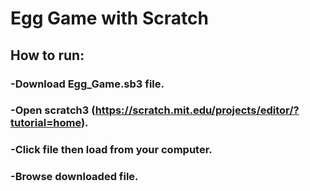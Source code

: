 # Egg Game with Scratch

## How to run: 
### -Download Egg_Game.sb3 file.
### -Open scratch3 (https://scratch.mit.edu/projects/editor/?tutorial=home).
### -Click file then load from your computer.
### -Browse downloaded file.


